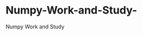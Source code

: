  # Numpy-Work-and-Study-
Numpy Work and Study 
                
                
                                  
                                                 
                                                                                                                               
                 
                
                     
